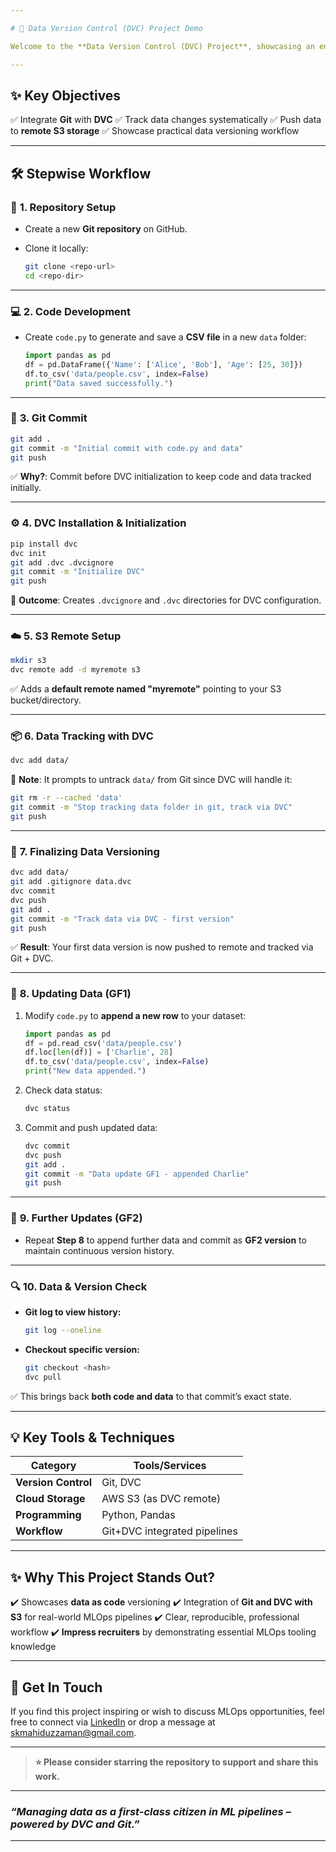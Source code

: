 ```yaml
---

# 🚀 Data Version Control (DVC) Project Demo

Welcome to the **Data Version Control (DVC) Project**, showcasing an end-to-end approach to **versioning data with Git and DVC**, integrated with S3 remote storage. This project demonstrates **modern data engineering practices** to manage data as code efficiently – an essential skill in MLOps and real-world ML pipelines.

---
```


## ✨ **Key Objectives**

✅ Integrate **Git** with **DVC**
✅ Track data changes systematically
✅ Push data to **remote S3 storage**
✅ Showcase practical data versioning workflow

---

## 🛠️ **Stepwise Workflow**

### 📝 **1. Repository Setup**

* Create a new **Git repository** on GitHub.
* Clone it locally:

  ```bash
  git clone <repo-url>
  cd <repo-dir>
  ```

---

### 💻 **2. Code Development**

* Create `code.py` to generate and save a **CSV file** in a new `data` folder:

  ```python
  import pandas as pd
  df = pd.DataFrame({'Name': ['Alice', 'Bob'], 'Age': [25, 30]})
  df.to_csv('data/people.csv', index=False)
  print("Data saved successfully.")
  ```

---

### 🔀 **3. Git Commit**

```bash
git add .
git commit -m "Initial commit with code.py and data"
git push
```

✅ **Why?**: Commit before DVC initialization to keep code and data tracked initially.

---

### ⚙️ **4. DVC Installation & Initialization**

```bash
pip install dvc
dvc init
git add .dvc .dvcignore
git commit -m "Initialize DVC"
git push
```

🔧 **Outcome**: Creates `.dvcignore` and `.dvc` directories for DVC configuration.

---

### ☁️ **5. S3 Remote Setup**

```bash
mkdir s3
dvc remote add -d myremote s3
```

✅ Adds a **default remote named "myremote"** pointing to your S3 bucket/directory.

---

### 📦 **6. Data Tracking with DVC**

```bash
dvc add data/
```

📝 **Note**: It prompts to untrack `data/` from Git since DVC will handle it:

```bash
git rm -r --cached 'data'
git commit -m "Stop tracking data folder in git, track via DVC"
git push
```

---

### 📂 **7. Finalizing Data Versioning**

```bash
dvc add data/
git add .gitignore data.dvc
dvc commit
dvc push
git add .
git commit -m "Track data via DVC - first version"
git push
```

✅ **Result**: Your first data version is now pushed to remote and tracked via Git + DVC.

---

### 🔄 **8. Updating Data (GF1)**

1. Modify `code.py` to **append a new row** to your dataset:

   ```python
   import pandas as pd
   df = pd.read_csv('data/people.csv')
   df.loc[len(df)] = ['Charlie', 28]
   df.to_csv('data/people.csv', index=False)
   print("New data appended.")
   ```
2. Check data status:

   ```bash
   dvc status
   ```
3. Commit and push updated data:

   ```bash
   dvc commit
   dvc push
   git add .
   git commit -m "Data update GF1 - appended Charlie"
   git push
   ```

---

### 🔁 **9. Further Updates (GF2)**

* Repeat **Step 8** to append further data and commit as **GF2 version** to maintain continuous version history.

---

### 🔍 **10. Data & Version Check**

* **Git log to view history:**

  ```bash
  git log --oneline
  ```
* **Checkout specific version:**

  ```bash
  git checkout <hash>
  dvc pull
  ```

✅ This brings back **both code and data** to that commit’s exact state.

---

## 💡 **Key Tools & Techniques**

| Category            | Tools/Services               |
| ------------------- | ---------------------------- |
| **Version Control** | Git, DVC                     |
| **Cloud Storage**   | AWS S3 (as DVC remote)       |
| **Programming**     | Python, Pandas               |
| **Workflow**        | Git+DVC integrated pipelines |

---

## ✨ **Why This Project Stands Out?**

✔️ Showcases **data as code** versioning
✔️ Integration of **Git and DVC with S3** for real-world MLOps pipelines
✔️ Clear, reproducible, professional workflow
✔️ **Impress recruiters** by demonstrating essential MLOps tooling knowledge

---

## 🙌 **Get In Touch**

If you find this project inspiring or wish to discuss MLOps opportunities, feel free to connect via [LinkedIn](https://www.linkedin.com/in/sk-mahiduzzaman) or drop a message at [skmahiduzzaman@gmail.com](mailto:skmahiduzzaman@gmail.com).

---

> **⭐ Please consider starring the repository to support and share this work.**

---

### *“Managing data as a first-class citizen in ML pipelines – powered by DVC and Git.”*

---